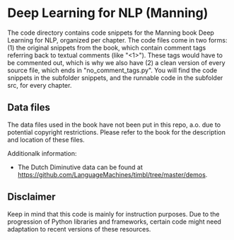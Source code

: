 # Deep Learning for NLP (Manning)
The code directory contains code snippets for the Manning book Deep Learning for NLP, organized per chapter.
The code files come in two forms: (1) the original snippets from the book, which contain comment tags referring back to textual comments (like "<1>"). These tags would have to be commented out, which is why we also have (2) a clean version of every source file, which ends in "no_comment_tags.py".
You will find the code snippets in the subfolder snippets, and the runnable code in the subfolder src, for every chapter.

## Data files
The data files used in the book have not been put in this repo, a.o. due to potential copyright restrictions.
Please refer to the book for the description and location of these files.

Additionalk information: 

* The Dutch Diminutive data can be found at https://github.com/LanguageMachines/timbl/tree/master/demos.

## Disclaimer
Keep in mind that this code is mainly for instruction purposes. Due to the progression of Python libraries and frameworks, certain code might need adaptation to recent versions of these resources.


